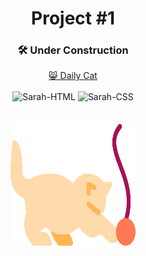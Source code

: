 <h1 align="center">Project #1</h1>
<h3 align="center">🛠️ Under Construction</h3>
<div style="display: inline_block" align="center">
 <a href="https://sarahprando.github.io/blog-cat/">😸 Daily Cat </a>
 </div>

<div style="display: inline_block" align="center"><br>
  <img alt="Sarah-HTML" src="https://img.shields.io/badge/HTML-239120?style=for-the-badge&logo=html5&logoColor=white">
  <img alt="Sarah-CSS" src="https://img.shields.io/badge/CSS3-1572B6?style=for-the-badge&logo=css3&logoColor=white">
</div>
<br>
 <p align="center"><img height="200" width="200" src="assets/img/logo.png"></p>

